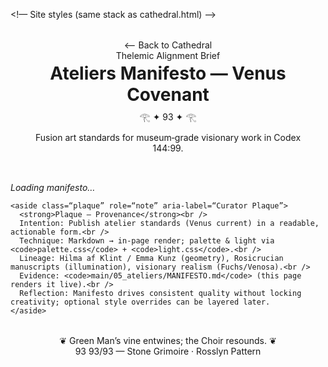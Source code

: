 <!doctype html>
<html lang=“en”>
<head>
  <meta charset=“utf-8” />
  <title>Ateliers Manifesto — Codex 144:99</title>
  <meta name=“viewport” content=“width=device-width,initial-scale=1” />
  <meta name=“description” content=“Venus Covenant — museum-grade fusion art standards for the Ateliers in Codex 144:99.” />

  <!— Site styles (same stack as cathedral.html) —>
  <link rel=“stylesheet” href=“../../assets/css/palette.css” />
  <link rel=“stylesheet” href=“../../assets/css/light.css” />
  <script src=“../../assets/js/theme.js” defer></script>
  <script src=“../../assets/js/planetary-light.js” defer></script>

  <style>
    body.mystic{ background: radial-gradient(circle at 50% 18%, var(—bg) 78%, #ece7dc 100%);
      color: var(—ink); font: 18px/1.6 Georgia, “Iowan Old Style”, serif; margin:0 }
    header, footer{
      margin:18px auto; max-width:1000px; background:var(—wash);
      border:1px solid var(—line); border-radius:12px; padding:14px 18px; text-align:center
    }
    header h1{ margin:.2rem 0 .3rem; color:var(—accent) }
    header .seal{ font-size:1.1rem; color:var(—accent-2); margin:.25rem 0 }
    .wrap{ max-width:1000px; margin:0 auto; padding:10px 14px 24px }
    .folio{
      background:var(—panel); border:1px solid var(—line); border-radius:12px;
      padding:18px 20px; box-shadow: inset 0 0 40px rgba(0,0,0,.04)
    }
    /* Museum-grade Markdown typesetting */
    .folio h1,.folio h2,.folio h3,.folio h4{ color:var(—accent-2); margin:1rem 0 .4rem }
    .folio h1{font-size:1.6rem}.folio h2{font-size:1.3rem}.folio h3{font-size:1.1rem}
    .folio p{ margin:.65rem 0 }
    .folio ul,.folio ol{ margin:.5rem 0 .8rem 1.2rem }
    .folio li{ margin:.25rem 0 }
    .folio code{ background:#fff; border:1px solid var(—line); padding:.05rem .3rem; border-radius:6px }
    .folio pre code{ display:block; padding:.6rem; overflow:auto }
    .folio blockquote{ margin:.6rem 0; padding:.4rem .8rem; border-left:3px solid var(—accent-2); background:var(—wash) }
    .plaque{
      margin-top:14px; font-size:.92rem; color:#6b6257; background:#fff; border:1px solid var(—line);
      border-radius:10px; padding:10px 12px
    }
    .navline{ display:flex; gap:10px; justify-content:space-between; font-size:.95rem }
    a{ color:var(—accent); text-decoration:none } a:hover{ text-decoration:underline }
  </style>
</head>
<body class=“mystic” data-theme=“netzach”>
  <header>
    <div class=“navline”>
      <div><a href=“../../cathedral.html”>⟵ Back to Cathedral</a></div>
      <div><a href=“../../main/Thelemic-Alignment-Brief.html”>Thelemic Alignment Brief</a></div>
    </div>
    <h1>Ateliers Manifesto — Venus Covenant</h1>
    <div class=“seal” aria-hidden=“true”>𓂀 ✦ 93 ✦ 𓂀</div>
    <p>Fusion art standards for museum‑grade visionary work in Codex 144:99.</p>
  </header>

  <div class=“wrap”>
    <article id=“content” class=“folio” aria-label=“Ateliers Manifesto”>
      <p><em>Loading manifesto…</em></p>
    </article>

    <aside class=“plaque” role=“note” aria-label=“Curator Plaque”>
      <strong>Plaque — Provenance</strong><br />
      Intention: Publish atelier standards (Venus current) in a readable, actionable form.<br />
      Technique: Markdown → in‑page render; palette & light via <code>palette.css</code> + <code>light.css</code>.<br />
      Lineage: Hilma af Klint / Emma Kunz (geometry), Rosicrucian manuscripts (illumination), visionary realism (Fuchs/Venosa).<br />
      Evidence: <code>main/05_ateliers/MANIFESTO.md</code> (this page renders it live).<br />
      Reflection: Manifesto drives consistent quality without locking creativity; optional style overrides can be layered later.
    </aside>
  </div>

  <footer>
    ❦ Green Man’s vine entwines; the Choir resounds. ❦<br>
    93 93/93 — Stone Grimoire · Rosslyn Pattern
  </footer>

  <script type=“module”>
    import { applyRoom } from “../../assets/js/cathedral-engine.js”;
    import { renderMarkdownPretty } from “../../assets/js/markdown-render.js”;

    window.addEventListener(“DOMContentLoaded”, async () => {
      applyRoom(“atelier-manifesto”); // harmless if room is not in structure.json yet
      await renderMarkdownPretty(“../../main/05_ateliers/MANIFESTO.md”, “#content”);
    });
  </script>
</body>
</html>